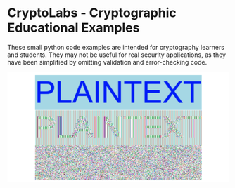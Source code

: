 # CryptoLabs - Cryptographic Educational Examples

These small python code examples are intended for cryptography learners and students. They may not be useful for real security applications, as they have been simplified by omitting validation and error-checking code.

![cryptolabs](logo.png)
